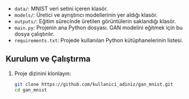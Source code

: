 

- `data/`: MNIST veri setini içeren klasör.
- `models/`: Üretici ve ayrıştırıcı modellerinin yer aldığı klasör.
- `outputs/`: Eğitim sürecinde üretilen görüntülerin saklandığı klasör.
- `main.py`: Projenin ana Python dosyası. GAN modelini eğitmek için bu dosya çalıştırılır.
- `requirements.txt`: Projede kullanılan Python kütüphanelerinin listesi.

## Kurulum ve Çalıştırma

1. Proje dizinini klonlayın:
   ```bash
   git clone https://github.com/kullanici_adiniz/gan_mnist.git
   cd gan_mnist
